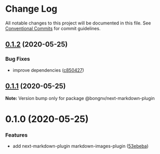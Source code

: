 # Change Log

All notable changes to this project will be documented in this file.
See [Conventional Commits](https://conventionalcommits.org) for commit guidelines.

## [0.1.2](https://github.com/bongnv/markdown-loader/compare/@bongnv/next-markdown-plugin@0.1.1...@bongnv/next-markdown-plugin@0.1.2) (2020-05-25)


### Bug Fixes

* improve dependencies ([c850427](https://github.com/bongnv/markdown-loader/commit/c8504278c68416f69c7ce6da333027bb2aab156e))





## [0.1.1](https://github.com/bongnv/markdown-loader/compare/@bongnv/next-markdown-plugin@0.1.0...@bongnv/next-markdown-plugin@0.1.1) (2020-05-25)

**Note:** Version bump only for package @bongnv/next-markdown-plugin





<a name="0.1.0"></a>
# 0.1.0 (2020-05-25)


### Features

* add next-markdown-plugin markdown-images-plugin ([53ebeba](https://github.com/bongnv/markdown-loader/commit/53ebeba))
